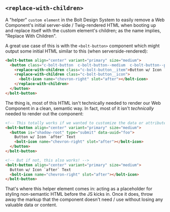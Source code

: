 ## `<replace-with-children>`

A "helper" `custom element` in the Bolt Design System to easily remove a Web Component's initial server-side / Twig-rendered HTML when booting up and replace itself with the custom element's children; as the name implies, "Replace With Children".

A great use case of this is with the `<bolt-button>` component which might output some initial HTML similar to this (when serverside-rendered):

```html
<bolt-button align="center" variant="primary" size="medium">
  <button class="c-bolt-button  c-bolt-button--medium  c-bolt-button--primary c-bolt-button--center" is="shadow-root">
    <replace-with-children class="c-bolt-button__item">Button w/ Icon `after` Text</replace-with-children>
    <replace-with-children class="c-bolt-button__icon">
      <bolt-icon name="chevron-right" slot="after"></bolt-icon>
    </replace-with-children>
  </button>
</bolt-button>
```

The thing is, most of this HTML isn't technically needed to render our Web Component in a clean, semantic way. In fact, most of it isn't *technically* needed to render out the component:

```html
<!-- This totally works if we wanted to customize the data or attributes on the semantic `<button>` tag that lives in our custom element -->
<bolt-button align="center" variant="primary" size="medium">
  <button is="shadow-root" type="submit" data-uuid="foo">
    Button w/ Icon `after` Text
    <bolt-icon name="chevron-right" slot="after"></bolt-icon>
  </button>
</bolt-button>

<!-- But if not, this also works! -->
<bolt-button align="center" variant="primary" size="medium">
  Button w/ Icon `after` Text
  <bolt-icon name="chevron-right" slot="after"></bolt-icon>
</bolt-button>
```

That's where this helper element comes in: acting as a placeholder for styling non-semantic HTML before the JS kicks in. Once it does, throw away the markup that the component doesn't need / use without losing any valuable data or content.